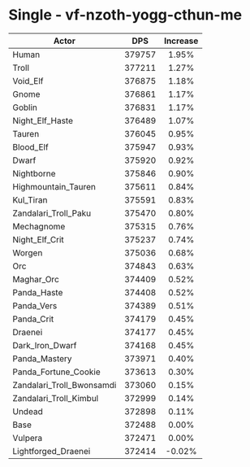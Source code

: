 # Single - vf-nzoth-yogg-cthun-me
| Actor | DPS | Increase |
|---|:---:|:---:|
|Human|379757|1.95%|
|Troll|377211|1.27%|
|Void_Elf|376875|1.18%|
|Gnome|376861|1.17%|
|Goblin|376831|1.17%|
|Night_Elf_Haste|376489|1.07%|
|Tauren|376045|0.95%|
|Blood_Elf|375947|0.93%|
|Dwarf|375920|0.92%|
|Nightborne|375846|0.90%|
|Highmountain_Tauren|375611|0.84%|
|Kul_Tiran|375591|0.83%|
|Zandalari_Troll_Paku|375470|0.80%|
|Mechagnome|375315|0.76%|
|Night_Elf_Crit|375237|0.74%|
|Worgen|375036|0.68%|
|Orc|374843|0.63%|
|Maghar_Orc|374409|0.52%|
|Panda_Haste|374408|0.52%|
|Panda_Vers|374389|0.51%|
|Panda_Crit|374179|0.45%|
|Draenei|374177|0.45%|
|Dark_Iron_Dwarf|374168|0.45%|
|Panda_Mastery|373971|0.40%|
|Panda_Fortune_Cookie|373613|0.30%|
|Zandalari_Troll_Bwonsamdi|373060|0.15%|
|Zandalari_Troll_Kimbul|372999|0.14%|
|Undead|372898|0.11%|
|Base|372488|0.00%|
|Vulpera|372471|0.00%|
|Lightforged_Draenei|372414|-0.02%|
